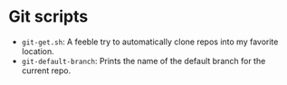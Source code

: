 # Git scripts

* `git-get.sh`: A feeble try to automatically clone repos into my favorite location.
* `git-default-branch`: Prints the name of the default branch for the current repo.
